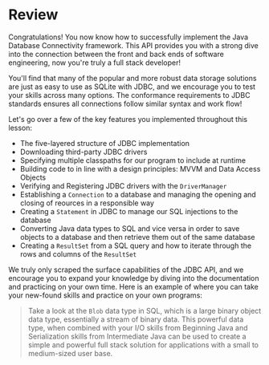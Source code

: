 # Review

Congratulations! You now know how to successfully implement the Java Database Connectivity framework. This API provides you with a strong dive into the connection between the front and back ends of software engineering, now you're truly a full stack developer!

You'll find that many of the popular and more robust data storage solutions are just as easy to use as SQLite with JDBC, and we encourage you to test your skills across many options. The conformance requirements to JDBC standards ensures all connections follow similar syntax and work flow!

Let's go over a few of the key features you implemented throughout this lesson:
- The five-layered structure of JDBC implementation
- Downloading third-party JDBC drivers
- Specifying multiple classpaths for our program to include at runtime
- Building code to in line with a design principles: MVVM and Data Access Objects
- Verifying and Registering JDBC drivers with the `DriverManager`
- Establishing a `Connection` to a database and managing the opening and closing of reources in a responsible way
- Creating a `Statement` in JDBC to manage our SQL injections to the database
- Converting Java data types to SQL and vice versa in order to save objects to a database and then retrieve them out of the same database
- Creating a `ResultSet` from a SQL query and how to iterate through the rows and columns of the `ResultSet`

We truly only scraped the surface capabilities of the JDBC API, and we encourage you to expand your knowledge by diving into the documentation and practicing on your own time. Here is an example of where you can take your new-found skills and practice on your own programs:

> Take a look at the `Blob` data type in SQL, which is a large binary object data type, essentially a stream of binary data. This powerful data type, when combined with your I/O skills from Beginning Java and Serialization skills from Intermediate Java can be used to create a simple and powerful full stack solution for applications with a small to medium-sized user base.